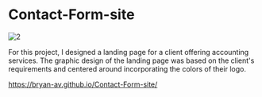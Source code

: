 # Contact-Form-site
![2](https://github.com/Bryan-AV/Contact-Form-site/assets/61765079/2ab9fe61-a874-4abd-bd3b-5864b36d1928)

For this project, I designed a landing page for a client offering accounting services. The graphic design of the landing page was based on the client's requirements and centered around incorporating the colors of their logo.

https://bryan-av.github.io/Contact-Form-site/

